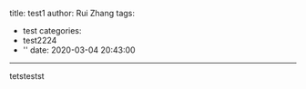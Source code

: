 title: test1
author: Rui Zhang
tags:
  - test
categories:
  - test2224
  - ''
date: 2020-03-04 20:43:00
---
tetstestst